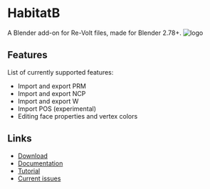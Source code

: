 # HabitatB
A Blender add-on for Re-Volt files, made for Blender 2.78+.
![logo](http://habitat.re-volt.io/habitat_logo.png)

## Features
List of currently supported features:
+ Import and export PRM
+ Import and export NCP
+ Import and export W
+ Import POS (experimental)
+ Editing face properties and vertex colors

## Links
+ [Download](https://github.com/Dummiesman/HabitatB/archive/master.zip)
+ [Documentation](http://learn.re-volt.io/habitatb-docs/user-interface#import-export)
+ [Tutorial](http://learn.re-volt.io)
+ [Current issues](https://github.com/Dummiesman/HabitatB/issues)

